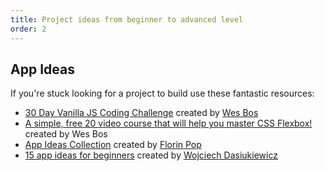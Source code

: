 ```yaml
---
title: Project ideas from beginner to advanced level
order: 2
---
```


## App Ideas

If you're stuck looking for a project to build use these fantastic resources:

- [30 Day Vanilla JS Coding Challenge](https://javascript30.com/) created by
  [Wes Bos](https://twitter.com/wesbos)
- [A simple, free 20 video course that will help you master CSS Flexbox!](https://flexbox.io/)
  created by Wes Bos
- [App Ideas Collection](https://github.com/florinpop17/app-ideas) created by
  [Florin Pop](https://twitter.com/florinpop1705)
- [15 app ideas for beginners](https://dev.to/octocodeio/15-app-ideas-for-beginners-3bef)
  created by [Wojciech Dasiukiewicz](https://dev.to/octocodeio)
